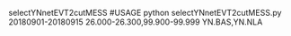 selectYNnetEVT2cutMESS #USAGE python selectYNnetEVT2cutMESS.py 20180901-20180915 26.000-26.300,99.900-99.999 YN.BAS,YN.NLA
